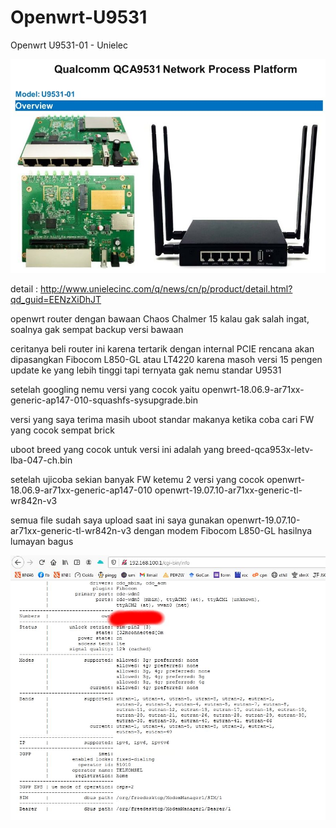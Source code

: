 # Openwrt-U9531
Openwrt U9531-01 - Unielec

<img src="u9531-01.jpg">

detail : http://www.unielecinc.com/q/news/cn/p/product/detail.html?qd_guid=EENzXiDhJT

openwrt router dengan bawaan Chaos Chalmer 15
kalau gak salah ingat, soalnya gak sempat backup versi bawaan

ceritanya beli router ini karena tertarik dengan internal PCIE 
rencana akan dipasangkan Fibocom L850-GL atau LT4220
karena masoh versi 15 pengen update ke yang lebih tinggi
tapi ternyata gak nemu standar U9531

setelah googling nemu versi yang cocok yaitu
openwrt-18.06.9-ar71xx-generic-ap147-010-squashfs-sysupgrade.bin

versi yang saya terima masih uboot standar
makanya ketika coba cari FW yang cocok sempat brick

uboot breed yang cocok untuk versi ini adalah yang breed-qca953x-letv-lba-047-ch.bin

setelah ujicoba sekian banyak FW ketemu 2 versi yang cocok
openwrt-18.06.9-ar71xx-generic-ap147-010
openwrt-19.07.10-ar71xx-generic-tl-wr842n-v3

semua file sudah saya upload
saat ini saya gunakan openwrt-19.07.10-ar71xx-generic-tl-wr842n-v3 dengan modem Fibocom L850-GL
hasilnya lumayan bagus 

<img src="fibocom 850L.jpg">
